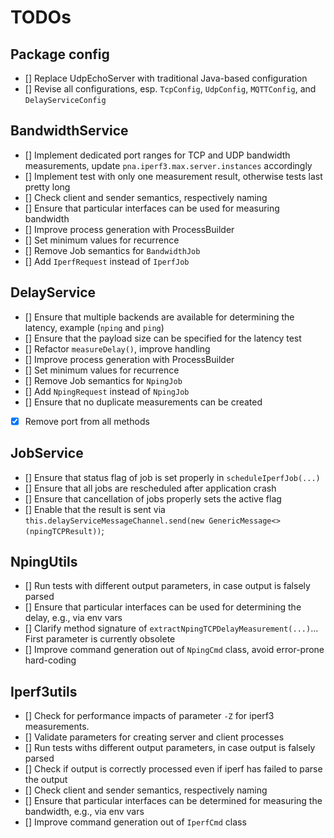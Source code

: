 # TODOs

## Package config

- [] Replace UdpEchoServer with traditional Java-based configuration
- [] Revise all configurations, esp. `TcpConfig`, `UdpConfig`, `MQTTConfig`, and `DelayServiceConfig`

## BandwidthService 

- [] Implement dedicated port ranges for TCP and UDP bandwidth measurements, update `pna.iperf3.max.server.instances` accordingly
- [] Implement test with only one measurement result, otherwise tests last pretty long
- [] Check client and sender semantics, respectively naming
- [] Ensure that particular interfaces can be used for measuring bandwidth
- [] Improve process generation with ProcessBuilder
- [] Set minimum values for recurrence
- [] Remove Job semantics for `BandwidthJob`
- [] Add `IperfRequest` instead of `IperfJob`

## DelayService

- [] Ensure that multiple backends are available for determining the latency, example (`nping` and `ping`)
- [] Ensure that the payload size can be specified for the latency test
- [] Refactor `measureDelay()`, improve handling
- [] Improve process generation with ProcessBuilder
- [] Set minimum values for recurrence
- [] Remove Job semantics for `NpingJob`
- [] Add `NpingRequest` instead of `NpingJob`
- [] Ensure that no duplicate measurements can be created
- [x] Remove port from all methods

## JobService

- [] Ensure that status flag of job is set properly in `scheduleIperfJob(...)`
- [] Ensure that all jobs are rescheduled after application crash
- [] Ensure that cancellation of jobs properly sets the active flag
- [] Enable that the result is sent via `this.delayServiceMessageChannel.send(new GenericMessage<>(npingTCPResult))`;

## NpingUtils

- [] Run tests with different output parameters, in case output is falsely parsed
- [] Ensure that particular interfaces can be used for determining the delay, e.g., via env vars
- [] Clarify method signature of `extractNpingTCPDelayMeasurement(...)`... First parameter is currently obsolete
- [] Improve command generation out of `NpingCmd` class, avoid error-prone hard-coding

## Iperf3utils

- [] Check for performance impacts of parameter `-Z` for iperf3 measurements.
- [] Validate parameters for creating server and client processes
- [] Run tests withs different output parameters, in case output is falsely parsed
- [] Check if output is correctly processed even if iperf has failed to parse the output
- [] Check client and sender semantics, respectively naming
- [] Ensure that particular interfaces can be determined for measuring the bandwidth, e.g., via env vars
- [] Improve command generation out of `IperfCmd` class
